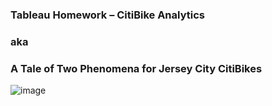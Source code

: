 ### Tableau Homework – CitiBike Analytics
###                 aka
### A Tale of Two Phenomena for Jersey City CitiBikes
![image](https://user-images.githubusercontent.com/89948865/163300080-d0e81501-ddad-4fe9-9504-6f789e77c553.png) 


